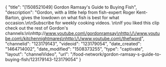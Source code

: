 {
    "title": "[1508521049] Gordon Ramsay's Guide to Buying Fish",
    "description": "Gordon, with a little help from fish-expert Roger Kent-Barton, gives the lowdown on what fish is best for what occasion.\n\nSubscribe for weekly cooking videos. \n\nIf you liked this clip check out the rest of Gordon's channels:\n\nhttp:\/\/www.youtube.com\/gordonramsay\nhttp:\/\/www.youtube.com\/kitchennightmares\nhttp:\/\/www.youtube.com\/thefword",
    "channelid": "123179143",
    "videoid": "123179054",
    "date_created": "1464714002",
    "date_modified": "1508373255",
    "type": "captivate",
    "layout": "channelVideo",
    "url": "\/food-network\/gordon-ramsay-s-guide-to-buying-fish\/123179143-123179054"
}